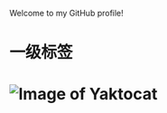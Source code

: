 Welcome to my GitHub profile!
# <h1> 一级标签
# ![Image of Yaktocat](https://octodex.github.com/images/yaktocat.png)
